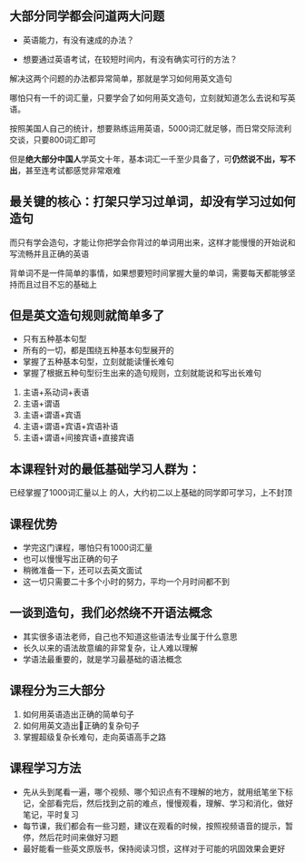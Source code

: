 ## 大部分同学都会问道两大问题

* 英语能力，有没有速成的办法？

* 想要通过英语考试，在较短时间内，有没有确实可行的方法？

解决这两个问题的办法都异常简单，那就是学习如何用英文造句

哪怕只有一千的词汇量，只要学会了如何用英文造句，立刻就知道怎么去说和写英语。

按照美国人自己的统计，想要熟练运用英语，5000词汇就足够，而日常交际流利交谈，只要800词汇即可

但是**绝大部分中国人**学英文十年，基本词汇一千至少具备了，可**仍然说不出，写不出**，甚至连考试都感觉非常艰难

## 最关键的核心：打架只学习过单词，却没有学习过如何造句

而只有学会造句，才能让你把学会你背过的单词用出来，这样才能慢慢的开始说和写流畅并且正确的英语

背单词不是一件简单的事情，如果想要短时间掌握大量的单词，需要每天都能够坚持而且过目不忘的基础上

## 但是英文造句规则就简单多了

* 只有五种基本句型
* 所有的一切，都是围绕五种基本句型展开的
* 掌握了五种基本句型，立刻就能读懂长难句
* 掌握了根据五种句型衍生出来的造句规则，立刻就能说和写出长难句

1. 主语+系动词+表语
2. 主语+谓语
3. 主语+谓语+宾语
4. 主语+谓语+宾语+宾语补语
5. 主语+谓语+间接宾语+直接宾语

## 本课程针对的最低基础学习人群为：

已经掌握了1000词汇量以上 的人，大约初二以上基础的同学即可学习，上不封顶

## 课程优势

* 学完这门课程，哪怕只有1000词汇量
* 也可以慢慢写出正确的句子
* 稍微准备一下，还可以去英文面试
* 这一切只需要二十多个小时的努力，平均一个月时间都不到

## 一谈到造句，我们必然绕不开语法概念

* 其实很多语法老师，自己也不知道这些语法专业属于什么意思
* 长久以来的语法故意编的非常复杂，让人难以理解
* 学语法最重要的，就是学习最基础的语法概念 

## 课程分为三大部分

1. 如何用英语造出正确的简单句子
2. 如何用英文造出正确的复杂句子
3. 掌握超级复杂长难句，走向英语高手之路

## 课程学习方法

* 先从头到尾看一遍，哪个视频、哪个知识点有不理解的地方，就用纸笔坐下标记，全部看完后，然后找到之前的难点，慢慢观看，理解、学习和消化，做好笔记，平时复习
* 每节课，我们都会有一些习题，建议在观看的时候，按照视频语音的提示，暂停，然后花时间来做好习题
* 最好能看一些英文原版书，保持阅读习惯，这样对于可能的巩固效果会更好